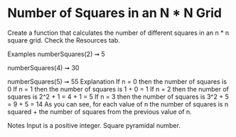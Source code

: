 # Number of Squares in an N \* N Grid

Create a function that calculates the number of different squares in an n \* n square grid. Check the Resources tab.

Examples
numberSquares(2) ➞ 5

numberSquares(4) ➞ 30

numberSquares(5) ➞ 55
Explanation
If n = 0 then the number of squares is 0
If n = 1 then the number of squares is 1 + 0 = 1
If n = 2 then the number of squares is 2^2 + 1 = 4 + 1 = 5
If n = 3 then the number of squares is 3^2 + 5 = 9 + 5 = 14
As you can see, for each value of n the number of squares is n squared + the number of squares from the previous value of n.

Notes
Input is a positive integer.
Square pyramidal number.
